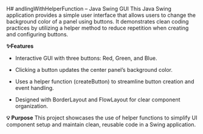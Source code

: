 H# andlingWithHelperFunction – Java Swing GUI
This Java Swing application provides a simple user interface that allows users to change the background color of a panel using buttons.
It demonstrates clean coding practices by utilizing a helper method to reduce repetition when creating and configuring buttons.

**✨Features**
- Interactive GUI with three buttons: Red, Green, and Blue.

- Clicking a button updates the center panel’s background color.

- Uses a helper function (createButton) to streamline button creation and event handling.

- Designed with BorderLayout and FlowLayout for clear component organization.

**💡 Purpose**
This project showcases the use of helper functions to simplify UI component setup and maintain clean, reusable code in a Swing application.